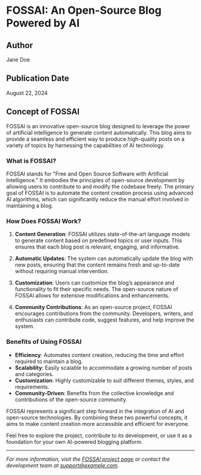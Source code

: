 # FOSSAI: An Open-Source Blog Powered by AI

## Author
Jane Doe

## Publication Date
August 22, 2024

## Concept of FOSSAI

FOSSAI is an innovative open-source blog designed to leverage the power of artificial intelligence to generate content automatically. This blog aims to provide a seamless and efficient way to produce high-quality posts on a variety of topics by harnessing the capabilities of AI technology.

### What is FOSSAI?

FOSSAI stands for "Free and Open Source Software with Artificial Intelligence." It embodies the principles of open-source development by allowing users to contribute to and modify the codebase freely. The primary goal of FOSSAI is to automate the content creation process using advanced AI algorithms, which can significantly reduce the manual effort involved in maintaining a blog.

### How Does FOSSAI Work?

1. **Content Generation**: FOSSAI utilizes state-of-the-art language models to generate content based on predefined topics or user inputs. This ensures that each blog post is relevant, engaging, and informative.

2. **Automatic Updates**: The system can automatically update the blog with new posts, ensuring that the content remains fresh and up-to-date without requiring manual intervention.

3. **Customization**: Users can customize the blog’s appearance and functionality to fit their specific needs. The open-source nature of FOSSAI allows for extensive modifications and enhancements.

4. **Community Contributions**: As an open-source project, FOSSAI encourages contributions from the community. Developers, writers, and enthusiasts can contribute code, suggest features, and help improve the system.

### Benefits of Using FOSSAI

- **Efficiency**: Automates content creation, reducing the time and effort required to maintain a blog.
- **Scalability**: Easily scalable to accommodate a growing number of posts and categories.
- **Customization**: Highly customizable to suit different themes, styles, and requirements.
- **Community-Driven**: Benefits from the collective knowledge and contributions of the open-source community.

FOSSAI represents a significant step forward in the integration of AI and open-source technologies. By combining these two powerful concepts, it aims to make content creation more accessible and efficient for everyone.

Feel free to explore the project, contribute to its development, or use it as a foundation for your own AI-powered blogging platform.

---

*For more information, visit the [FOSSAI project page](https://example.com/foss-ai) or contact the development team at [support@example.com](mailto:support@example.com).*
